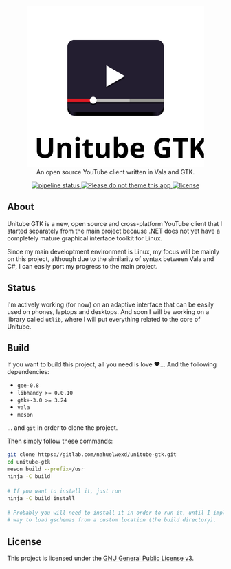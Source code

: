 <div align="center">
  <p align="center">
    <img src="data/icons/scalable/apps/repo-logo.svg"/>
    <br>
    An open source YouTube client written in Vala and GTK.
  </p>
</div>
<div align="center">
  <a href="https://gitlab.com/nahuelwexd/unitube-gtk/commits/master">
    <img alt="pipeline status" src="https://gitlab.com/nahuelwexd/unitube-gtk/badges/master/pipeline.svg"/>
  </a>
  <a href="https://stopthemingmy.app/">
    <img alt="Please do not theme this app" src="https://stopthemingmy.app/badge.svg">
  </a>
  <a href="COPYING">
    <img alt="license" src="https://img.shields.io/badge/license-GPL--3.0-orange">
  </a>
</div>

## About
Unitube GTK is a new, open source and cross-platform YouTube client that I
started separately from the main project because .NET does not yet have a
completely mature graphical interface toolkit for Linux.

Since my main developtment environment is Linux, my focus will be mainly on this
project, although due to the similarity of syntax between Vala and C#, I can
easily port my progress to the main project.

## Status
I'm actively working (for now) on an adaptive interface that can be easily used
on phones, laptops and desktops. And soon I will be working on a library called
`utlib`, where I will put everything related to the core of Unitube.

## Build
If you want to build this project, all you need is love ❤️... And the following
dependencies:

- `gee-0.8`
- `libhandy >= 0.0.10`
- `gtk+-3.0 >= 3.24`
- `vala`
- `meson`

... and `git` in order to clone the project.

Then simply follow these commands:

```sh
git clone https://gitlab.com/nahuelwexd/unitube-gtk.git
cd unitube-gtk
meson build --prefix=/usr
ninja -C build

# If you want to install it, just run
ninja -C build install

# Probably you will need to install it in order to run it, until I implement a
# way to load gschemas from a custom location (the build directory).
```

## License
This project is licensed under the [GNU General Public License v3](COPYING).
